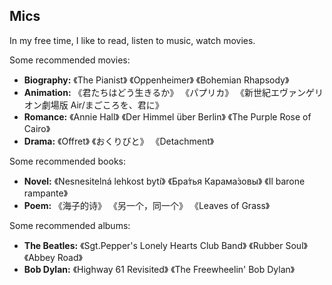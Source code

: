 ## Mics

<p>In my free time, I like to read, listen to music, watch movies.</p>

<p>Some recommended movies:</p>

<ul>
  <li><strong>Biography:</strong> 《The Pianist》 《Oppenheimer》 《Bohemian Rhapsody》</li>
  <li><strong>Animation:</strong> 《君たちはどう生きるか》 《パプリカ》 《新世紀エヴァンゲリオン劇場版 Air/まごころを、君に》</li>
  <li><strong>Romance:</strong> 《Annie Hall》 《Der Himmel über Berlin》 《The Purple Rose of Cairo》</li>
  <li><strong>Drama:</strong> 《Offret》 《おくりびと》 《Detachment》</li>
</ul>

<p>Some recommended books:</p>

<ul>
  <li><strong>Novel:</strong> 《Nesnesitelná lehkost bytí》 《Бра́тья Карама́зовы》 《Il barone rampante》</li>
  <li><strong>Poem:</strong> 《海子的诗》 《另一个，同一个》 《Leaves of Grass》</li>
</ul>

<p>Some recommended albums:</p>

<ul>
  <li><strong>The Beatles:</strong> 《Sgt.Pepper's Lonely Hearts Club Band》 《Rubber Soul》 《Abbey Road》</li>
  <li><strong>Bob Dylan:</strong> 《Highway 61 Revisited》 《The Freewheelin' Bob Dylan》</li>
</ul>
